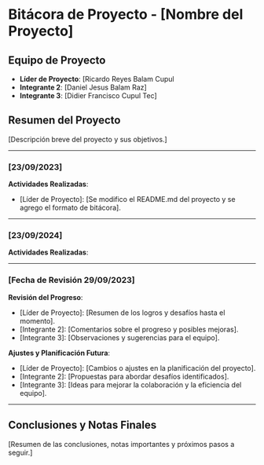 # Bitácora de Proyecto - [Nombre del Proyecto]

## Equipo de Proyecto

- **Líder de Proyecto**: [Ricardo Reyes Balam Cupul
- **Integrante 2**: [Daniel Jesus Balam Raz]
- **Integrante 3**: [Didier Francisco Cupul Tec]

## Resumen del Proyecto

[Descripción breve del proyecto y sus objetivos.]

---

### [23/09/2023]

**Actividades Realizadas**:

- [Líder de Proyecto]: [Se modifico el README.md del proyecto y se agrego el formato de bitácora].

---

### [23/09/2024]

**Actividades Realizadas**:

---

### [Fecha de Revisión 29/09/2023]

**Revisión del Progreso**:

- [Líder de Proyecto]: [Resumen de los logros y desafíos hasta el momento].
- [Integrante 2]: [Comentarios sobre el progreso y posibles mejoras].
- [Integrante 3]: [Observaciones y sugerencias para el equipo].

**Ajustes y Planificación Futura**:

- [Líder de Proyecto]: [Cambios o ajustes en la planificación del proyecto].
- [Integrante 2]: [Propuestas para abordar desafíos identificados].
- [Integrante 3]: [Ideas para mejorar la colaboración y la eficiencia del equipo].

---

## Conclusiones y Notas Finales

[Resumen de las conclusiones, notas importantes y próximos pasos a seguir.]
